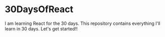 # 30DaysOfReact
I am learning React for the 30 days. This repository contains everything I'll learn in 30 days.
Let's get started!!
